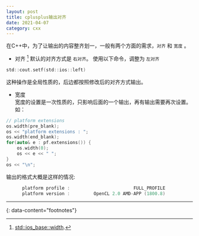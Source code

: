 ```yaml
---
layout: post
title: cplusplus输出对齐
date: 2021-04-07
category: cxx
---
```


在C++中，为了让输出的内容整齐划一，一般有两个方面的需求，`对齐` 和  `宽度` 。  
* 对齐  [^1]
默认的对齐方式是 `右对齐`。 使用以下命令，调整为 `左对齐`  
```c
std::cout.setf(std::ios::left)
```
这种操作是全局性质的，后边都按照修改后的对齐方式输出。  

* 宽度  
宽度的设置是一次性质的，只影响后面的一个输出，再有输出需要再次设置。 如：  
```c
// platform extensions
os.width(pre_blank);
os << "platform extensions : ";
os.width(end_blank);
for(auto& e : pf.extensions()) {
    os.width(0);
    os << e << " ";
}
os << "\n";
```
输出的格式大概是这样的情况:
```c
      platform profile :                        FULL_PROFILE
      platform version :         OpenCL 2.0 AMD-APP (1800.8)
```

---
{: data-content="footnotes"}

[^1]: [std::ios_base::width](https://www.cplusplus.com/reference/ios/ios_base/width/).  